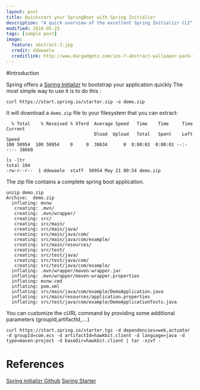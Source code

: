 ```yaml
---
layout: post
title: Quickstart your SpringBoot with Spring Initializr
description: "A quick overview of the excellent Spring Initializr CLI"
modified: 2016-05-23
tags: [sample post]
image:
  feature: abstract-3.jpg
  credit: ddewaele
  creditlink: http://www.dargadgetz.com/ios-7-abstract-wallpaper-pack-for-iphone-5-and-ipod-touch-retina/
---
```


#Introduction

Spring offers a [Spring Initializr](https://start.spring.io/) to bootstrap your application quickly
The most simple way to use it is to do this :

```
curl https://start.spring.io/starter.zip -o demo.zip
```

It will download a `demo.zip` file to your filesystem that you can extract:

```
  % Total    % Received % Xferd  Average Speed   Time    Time     Time  Current
                                 Dload  Upload   Total   Spent    Left  Speed
100 50954  100 50954    0     0  38634      0  0:00:01  0:00:01 --:--:-- 38660

ls -ltr
total 104
-rw-r--r--  1 ddewaele  staff  50954 May 21 00:54 demo.zip
````

The zip file contains a complete spring boot application.

```
unzip demo.zip 
Archive:  demo.zip
  inflating: mvnw
   creating: .mvn/
   creating: .mvn/wrapper/
   creating: src/
   creating: src/main/
   creating: src/main/java/
   creating: src/main/java/com/
   creating: src/main/java/com/example/
   creating: src/main/resources/
   creating: src/test/
   creating: src/test/java/
   creating: src/test/java/com/
   creating: src/test/java/com/example/
  inflating: .mvn/wrapper/maven-wrapper.jar
  inflating: .mvn/wrapper/maven-wrapper.properties
  inflating: mvnw.cmd
  inflating: pom.xml
  inflating: src/main/java/com/example/DemoApplication.java
  inflating: src/main/resources/application.properties
  inflating: src/test/java/com/example/DemoApplicationTests.java
```

You can customize the cURL command by providing some additional parameters (groupId,artifactId,....)

```
curl https://start.spring.io/starter.tgz -d dependencies=web,actuator -d groupId=com.ecs -d artifactId=hawkbit.client -d language=java -d type=maven-project -d baseDir=hawkbit.client | tar -xzvf -
```


# References

[Spring initializr Github](https://github.com/spring-io/initializr/)
[Spring Starter](https://start.spring.io/)
